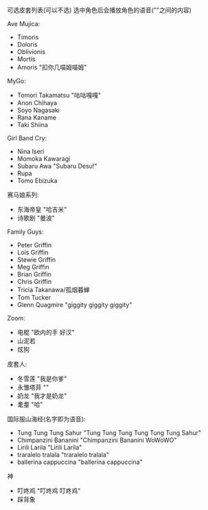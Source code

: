 可选皮套列表(可以不选)
选中角色后会播放角色的语音(""之间的内容)

Ave Mujica:
- Timoris
- Doloris 
- Oblivionis
- Mortis
- Amoris "扣你几喵姆喵姆"

MyGo:
- Tomori Takamatsu "咕咕嘎嘎"
- Anon Chihaya 
- Soyo Nagasaki
- Rana Kaname
- Taki Shiina

Girl Band Cry:
- Nina Iseri
- Momoka Kawaragi
- Subaru Awa "Subaru Desu!"
- Rupa
- Tomo Ebizuka

赛马娘系列:
- 东海帝皇 "哈吉米"
- 诗歌剧  "曼波"


Family Guys:
- Peter Griffin
- Lois Griffin
- Stewie Griffin
- Meg Griffin
- Brian Griffin
- Chris Griffin
- Tricia Takanawa/孤烟暮蝉 
- Tom Tucker
- Glenn Quagmire "giggity giggity giggity" 

Zoom:
- 电棍 "欧内的手 好汉"
- 山泥若
- 炫狗

皮套人:
- 冬雪莲 "我是你爹"
- 永雏塔菲 ""
- 奶龙 "我才是奶龙"
- 耄耋 "哈"

国际服山海经(名字即为语音):
- Tung Tung Tung Sahur "Tung Tung Tung Tung Tung Tung Sahur"
- Chimpanzini Bananini "Chimpanzini Bananini WoWoWO"
- Lirili Larila "Lirili Larila"
- traralelo tralala "traralelo tralala"
- ballerina cappuccina "ballerina cappuccina"

神
- 叮咚鸡 "叮咚鸡 叮咚鸡"
- 踩背象







